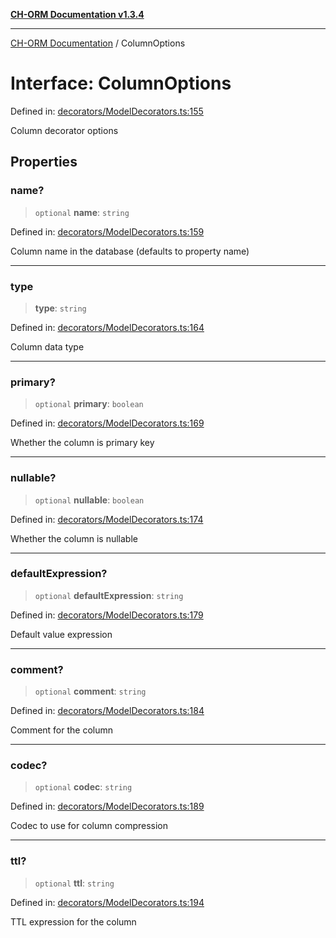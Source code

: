 [**CH-ORM Documentation v1.3.4**](../README.md)

***

[CH-ORM Documentation](../globals.md) / ColumnOptions

# Interface: ColumnOptions

Defined in: [decorators/ModelDecorators.ts:155](https://github.com/iarayan/ch-orm/blob/main/src/decorators/ModelDecorators.ts#L155)

Column decorator options

## Properties

### name?

> `optional` **name**: `string`

Defined in: [decorators/ModelDecorators.ts:159](https://github.com/iarayan/ch-orm/blob/main/src/decorators/ModelDecorators.ts#L159)

Column name in the database (defaults to property name)

***

### type

> **type**: `string`

Defined in: [decorators/ModelDecorators.ts:164](https://github.com/iarayan/ch-orm/blob/main/src/decorators/ModelDecorators.ts#L164)

Column data type

***

### primary?

> `optional` **primary**: `boolean`

Defined in: [decorators/ModelDecorators.ts:169](https://github.com/iarayan/ch-orm/blob/main/src/decorators/ModelDecorators.ts#L169)

Whether the column is primary key

***

### nullable?

> `optional` **nullable**: `boolean`

Defined in: [decorators/ModelDecorators.ts:174](https://github.com/iarayan/ch-orm/blob/main/src/decorators/ModelDecorators.ts#L174)

Whether the column is nullable

***

### defaultExpression?

> `optional` **defaultExpression**: `string`

Defined in: [decorators/ModelDecorators.ts:179](https://github.com/iarayan/ch-orm/blob/main/src/decorators/ModelDecorators.ts#L179)

Default value expression

***

### comment?

> `optional` **comment**: `string`

Defined in: [decorators/ModelDecorators.ts:184](https://github.com/iarayan/ch-orm/blob/main/src/decorators/ModelDecorators.ts#L184)

Comment for the column

***

### codec?

> `optional` **codec**: `string`

Defined in: [decorators/ModelDecorators.ts:189](https://github.com/iarayan/ch-orm/blob/main/src/decorators/ModelDecorators.ts#L189)

Codec to use for column compression

***

### ttl?

> `optional` **ttl**: `string`

Defined in: [decorators/ModelDecorators.ts:194](https://github.com/iarayan/ch-orm/blob/main/src/decorators/ModelDecorators.ts#L194)

TTL expression for the column
